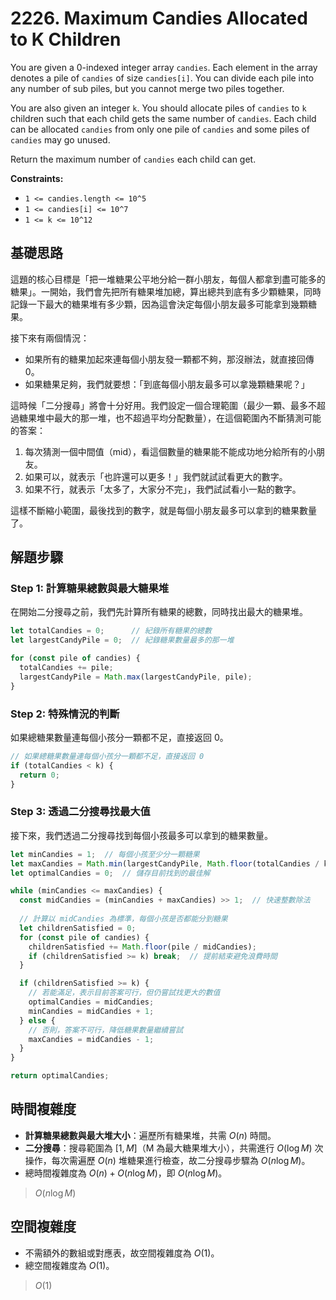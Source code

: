 # 2226. Maximum Candies Allocated to K Children

You are given a 0-indexed integer array `candies`. 
Each element in the array denotes a pile of `candies` of size `candies[i]`. 
You can divide each pile into any number of sub piles, 
but you cannot merge two piles together.

You are also given an integer `k`. 
You should allocate piles of `candies` to `k` children such that each child gets the same number of `candies`. 
Each child can be allocated `candies` from only one pile of `candies` and some piles of `candies` may go unused.

Return the maximum number of `candies` each child can get.

**Constraints:**

- `1 <= candies.length <= 10^5`
- `1 <= candies[i] <= 10^7`
- `1 <= k <= 10^12`

## 基礎思路

這題的核心目標是「把一堆糖果公平地分給一群小朋友，每個人都拿到盡可能多的糖果」。一開始，我們會先把所有糖果堆加總，算出總共到底有多少顆糖果，同時記錄一下最大的糖果堆有多少顆，因為這會決定每個小朋友最多可能拿到幾顆糖果。

接下來有兩個情況：

- 如果所有的糖果加起來連每個小朋友發一顆都不夠，那沒辦法，就直接回傳 0。
- 如果糖果足夠，我們就要想：「到底每個小朋友最多可以拿幾顆糖果呢？」

這時候「二分搜尋」將會十分好用。我們設定一個合理範圍（最少一顆、最多不超過糖果堆中最大的那一堆，也不超過平均分配數量），在這個範圍內不斷猜測可能的答案：

1. 每次猜測一個中間值（mid），看這個數量的糖果能不能成功地分給所有的小朋友。
2. 如果可以，就表示「也許還可以更多！」我們就試試看更大的數字。
3. 如果不行，就表示「太多了，大家分不完」，我們試試看小一點的數字。

這樣不斷縮小範圍，最後找到的數字，就是每個小朋友最多可以拿到的糖果數量了。

## 解題步驟

### Step 1: 計算糖果總數與最大糖果堆

在開始二分搜尋之前，我們先計算所有糖果的總數，同時找出最大的糖果堆。

```typescript
let totalCandies = 0;      // 紀錄所有糖果的總數
let largestCandyPile = 0;  // 紀錄糖果數量最多的那一堆

for (const pile of candies) {
  totalCandies += pile;
  largestCandyPile = Math.max(largestCandyPile, pile);
}
```

### Step 2: 特殊情況的判斷

如果總糖果數量連每個小孩分一顆都不足，直接返回 0。

```typescript
// 如果總糖果數量連每個小孩分一顆都不足，直接返回 0
if (totalCandies < k) {
  return 0;
}
```

### Step 3: 透過二分搜尋找最大值

接下來，我們透過二分搜尋找到每個小孩最多可以拿到的糖果數量。

```typescript
let minCandies = 1;  // 每個小孩至少分一顆糖果
let maxCandies = Math.min(largestCandyPile, Math.floor(totalCandies / k));
let optimalCandies = 0;  // 儲存目前找到的最佳解

while (minCandies <= maxCandies) {
  const midCandies = (minCandies + maxCandies) >> 1;  // 快速整數除法
  
  // 計算以 midCandies 為標準，每個小孩是否都能分到糖果
  let childrenSatisfied = 0;
  for (const pile of candies) {
    childrenSatisfied += Math.floor(pile / midCandies);
    if (childrenSatisfied >= k) break;  // 提前結束避免浪費時間
  }

  if (childrenSatisfied >= k) {
    // 若能滿足，表示目前答案可行，但仍嘗試找更大的數值
    optimalCandies = midCandies;
    minCandies = midCandies + 1;
  } else {
    // 否則，答案不可行，降低糖果數量繼續嘗試
    maxCandies = midCandies - 1;
  }
}

return optimalCandies;
```

## 時間複雜度

- **計算糖果總數與最大堆大小**：遍歷所有糖果堆，共需 $O(n)$ 時間。
- **二分搜尋**：搜尋範圍為 $[1, M]$（M 為最大糖果堆大小），共需進行 $O(\log{M})$ 次操作，每次需遍歷 $O(n)$ 堆糖果進行檢查，故二分搜尋步驟為 $O(n \log{M})$。
- 總時間複雜度為 $O(n) + O(n \log{M})$，即 $O(n \log{M})$。

> $O(n \log{M})$

## 空間複雜度

- 不需額外的數組或對應表，故空間複雜度為 $O(1)$。
- 總空間複雜度為 $O(1)$。

> $O(1)$
